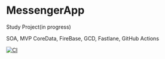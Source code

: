 # MessengerApp
Study Project(in progress)

SOA, MVP
CoreData, FireBase, GCD, Fastlane, GitHub Actions

[![CI](https://github.com/TFS-iOS/chat-app-tosls/actions/workflows/.github.yml/badge.svg)](https://github.com/TFS-iOS/chat-app-tosls/actions/workflows/.github.yml)
